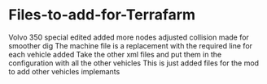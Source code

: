 # Files-to-add-for-Terrafarm
Volvo 350 special edited added more nodes adjusted collision made for smoother dig
The machine file is a replacement with the required line for each vehicle added
Take the other xml files and put them in the configuration with all the other vehicles
This is just added files for the mod to add other vehicles implemants 
